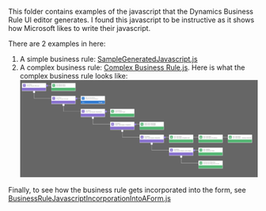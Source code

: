 This folder contains examples of the javascript that the Dynamics Business Rule UI editor generates. I found this javascript to be instructive as it shows how Microsoft likes to write their javascript.

There are 2 examples in here:
1. A simple business rule: [SampleGeneratedJavascript.js](https://github.com/rajrao/CRM-Tools/blob/master/JavaScript/BusinessRules/SampleGeneratedJavascript.js)
2. A complex business rule: [Complex Business Rule.js](https://github.com/rajrao/CRM-Tools/blob/master/JavaScript/BusinessRules/Complex%20Business%20Rule.js). Here is what the complex business rule looks like:
[![alt text](https://github.com/rajrao/CRM-Tools/blob/master/JavaScript/BusinessRules/New%20business%20rule.png "Complex Business Rule")](https://raw.githubusercontent.com/rajrao/CRM-Tools/master/JavaScript/BusinessRules/New%20business%20rule.png)

Finally, to see how the business rule gets incorporated into the form, see [BusinessRuleJavascriptIncorporationIntoAForm.js](https://github.com/rajrao/CRM-Tools/blob/master/JavaScript/BusinessRules/BusinessRuleJavascriptIncorporationIntoAForm.js)
